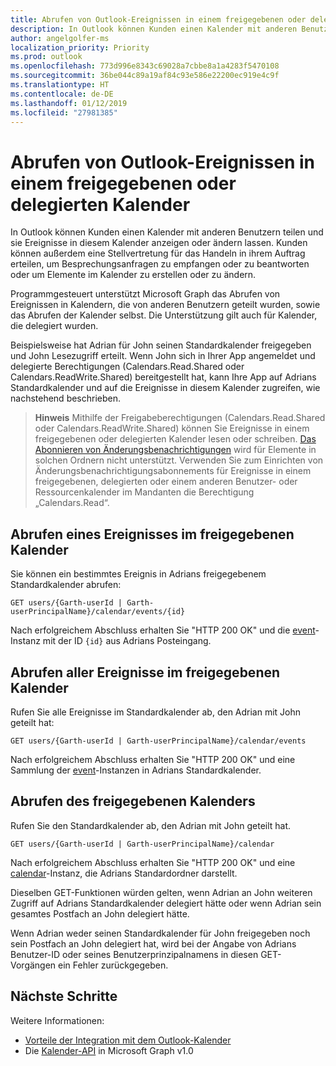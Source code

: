 ```yaml
---
title: Abrufen von Outlook-Ereignissen in einem freigegebenen oder delegierten Kalender
description: In Outlook können Kunden einen Kalender mit anderen Benutzern teilen und sie Ereignisse in diesem Kalender anzeigen oder ändern lassen. Kunden können außerdem eine Stellvertretung für das Handeln in ihrem Auftrag erteilen, um Besprechungsanfragen zu empfangen oder zu beantworten oder um Elemente im Kalender zu erstellen oder zu ändern.
author: angelgolfer-ms
localization_priority: Priority
ms.prod: outlook
ms.openlocfilehash: 773d996e8343c69028a7cbbe8a1a4283f5470108
ms.sourcegitcommit: 36be044c89a19af84c93e586e22200ec919e4c9f
ms.translationtype: HT
ms.contentlocale: de-DE
ms.lasthandoff: 01/12/2019
ms.locfileid: "27981385"
---
```

# <a name="get-outlook-events-in-a-shared-or-delegated-calendar"></a>Abrufen von Outlook-Ereignissen in einem freigegebenen oder delegierten Kalender

In Outlook können Kunden einen Kalender mit anderen Benutzern teilen und sie Ereignisse in diesem Kalender anzeigen oder ändern lassen. Kunden können außerdem eine Stellvertretung für das Handeln in ihrem Auftrag erteilen, um Besprechungsanfragen zu empfangen oder zu beantworten oder um Elemente im Kalender zu erstellen oder zu ändern.

Programmgesteuert unterstützt Microsoft Graph das Abrufen von Ereignissen in Kalendern, die von anderen Benutzern geteilt wurden, sowie das Abrufen der Kalender selbst. Die Unterstützung gilt auch für Kalender, die delegiert wurden.

Beispielsweise hat Adrian für John seinen Standardkalender freigegeben und John Lesezugriff erteilt. Wenn John sich in Ihrer App angemeldet und delegierte Berechtigungen (Calendars.Read.Shared oder Calendars.ReadWrite.Shared) bereitgestellt hat, kann Ihre App auf Adrians Standardkalender und auf die Ereignisse in diesem Kalender zugreifen, wie nachstehend beschrieben.

> **Hinweis** Mithilfe der Freigabeberechtigungen (Calendars.Read.Shared oder Calendars.ReadWrite.Shared) können Sie Ereignisse in einem freigegebenen oder delegierten Kalender lesen oder schreiben. [Das Abonnieren von Änderungsbenachrichtigungen](webhooks.md) wird für Elemente in solchen Ordnern nicht unterstützt. Verwenden Sie zum Einrichten von Änderungsbenachrichtigungsabonnements für Ereignisse in einem freigegebenen, delegierten oder einem anderen Benutzer- oder Ressourcenkalender im Mandanten die Berechtigung „Calendars.Read“.

## <a name="get-an-event-in-the-shared-calendar"></a>Abrufen eines Ereignisses im freigegebenen Kalender

Sie können ein bestimmtes Ereignis in Adrians freigegebenem Standardkalender abrufen:

<!-- { "blockType": "ignored" } -->
```http
GET users/{Garth-userId | Garth-userPrincipalName}/calendar/events/{id}
```

Nach erfolgreichem Abschluss erhalten Sie "HTTP 200 OK" und die [event](/graph/api/resources/event?view=graph-rest-1.0)-Instanz mit der ID `{id}` aus Adrians Posteingang.

## <a name="get-all-the-events-in-the-shared-calendar"></a>Abrufen aller Ereignisse im freigegebenen Kalender

Rufen Sie alle Ereignisse im Standardkalender ab, den Adrian mit John geteilt hat:

<!-- { "blockType": "ignored" } -->
```http
GET users/{Garth-userId | Garth-userPrincipalName}/calendar/events
```

Nach erfolgreichem Abschluss erhalten Sie "HTTP 200 OK" und eine Sammlung der [event](/graph/api/resources/event?view=graph-rest-1.0)-Instanzen in Adrians Standardkalender.

## <a name="get-the-shared-calendar"></a>Abrufen des freigegebenen Kalenders

Rufen Sie den Standardkalender ab, den Adrian mit John geteilt hat.

<!-- { "blockType": "ignored" } -->
```http
GET users/{Garth-userId | Garth-userPrincipalName}/calendar
```

Nach erfolgreichem Abschluss erhalten Sie "HTTP 200 OK" und eine [calendar](/graph/api/resources/calendar?view=graph-rest-1.0)-Instanz, die Adrians Standardordner darstellt.

Dieselben GET-Funktionen würden gelten, wenn Adrian an John weiteren Zugriff auf Adrians Standardkalender delegiert hätte oder wenn Adrian sein gesamtes Postfach an John delegiert hätte.

Wenn Adrian weder seinen Standardkalender für John freigegeben noch sein Postfach an John delegiert hat, wird bei der Angabe von Adrians Benutzer-ID oder seines Benutzerprinzipalnamens in diesen GET-Vorgängen ein Fehler zurückgegeben. 


## <a name="next-steps"></a>Nächste Schritte

Weitere Informationen:

- [Vorteile der Integration mit dem Outlook-Kalender](outlook-calendar-concept-overview.md)
- Die [Kalender-API](/graph/api/resources/calendar?view=graph-rest-1.0) in Microsoft Graph v1.0
